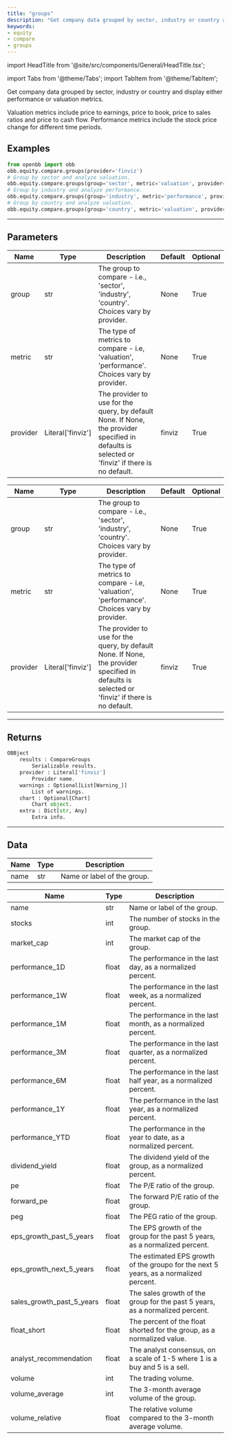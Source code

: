 ```yaml
---
title: "groups"
description: "Get company data grouped by sector, industry or country and display either performance or valuation metrics"
keywords:
- equity
- compare
- groups
---
```


import HeadTitle from '@site/src/components/General/HeadTitle.tsx';

<HeadTitle title="equity/compare/groups - Reference | OpenBB Platform Docs" />

<!-- markdownlint-disable MD012 MD031 MD033 -->

import Tabs from '@theme/Tabs';
import TabItem from '@theme/TabItem';

Get company data grouped by sector, industry or country and display either performance or valuation metrics.

Valuation metrics include price to earnings, price to book, price to sales ratios and price to cash flow.
Performance metrics include the stock price change for different time periods.


Examples
--------

```python
from openbb import obb
obb.equity.compare.groups(provider='finviz')
# Group by sector and analyze valuation.
obb.equity.compare.groups(group='sector', metric='valuation', provider='finviz')
# Group by industry and analyze performance.
obb.equity.compare.groups(group='industry', metric='performance', provider='finviz')
# Group by country and analyze valuation.
obb.equity.compare.groups(group='country', metric='valuation', provider='finviz')
```

---

## Parameters

<Tabs>

<TabItem value='standard' label='standard'>

| Name | Type | Description | Default | Optional |
| ---- | ---- | ----------- | ------- | -------- |
| group | str | The group to compare - i.e., 'sector', 'industry', 'country'. Choices vary by provider. | None | True |
| metric | str | The type of metrics to compare - i.e, 'valuation', 'performance'. Choices vary by provider. | None | True |
| provider | Literal['finviz'] | The provider to use for the query, by default None. If None, the provider specified in defaults is selected or 'finviz' if there is no default. | finviz | True |
</TabItem>

<TabItem value='finviz' label='finviz'>

| Name | Type | Description | Default | Optional |
| ---- | ---- | ----------- | ------- | -------- |
| group | str | The group to compare - i.e., 'sector', 'industry', 'country'. Choices vary by provider. | None | True |
| metric | str | The type of metrics to compare - i.e, 'valuation', 'performance'. Choices vary by provider. | None | True |
| provider | Literal['finviz'] | The provider to use for the query, by default None. If None, the provider specified in defaults is selected or 'finviz' if there is no default. | finviz | True |
</TabItem>

</Tabs>

---

## Returns

```python wordwrap
OBBject
    results : CompareGroups
        Serializable results.
    provider : Literal['finviz']
        Provider name.
    warnings : Optional[List[Warning_]]
        List of warnings.
    chart : Optional[Chart]
        Chart object.
    extra : Dict[str, Any]
        Extra info.

```

---

## Data

<Tabs>

<TabItem value='standard' label='standard'>

| Name | Type | Description |
| ---- | ---- | ----------- |
| name | str | Name or label of the group. |
</TabItem>

<TabItem value='finviz' label='finviz'>

| Name | Type | Description |
| ---- | ---- | ----------- |
| name | str | Name or label of the group. |
| stocks | int | The number of stocks in the group. |
| market_cap | int | The market cap of the group. |
| performance_1D | float | The performance in the last day, as a normalized percent. |
| performance_1W | float | The performance in the last week, as a normalized percent. |
| performance_1M | float | The performance in the last month, as a normalized percent. |
| performance_3M | float | The performance in the last quarter, as a normalized percent. |
| performance_6M | float | The performance in the last half year, as a normalized percent. |
| performance_1Y | float | The performance in the last year, as a normalized percent. |
| performance_YTD | float | The performance in the year to date, as a normalized percent. |
| dividend_yield | float | The dividend yield of the group, as a normalized percent. |
| pe | float | The P/E ratio of the group. |
| forward_pe | float | The forward P/E ratio of the group. |
| peg | float | The PEG ratio of the group. |
| eps_growth_past_5_years | float | The EPS growth of the group for the past 5 years, as a normalized percent. |
| eps_growth_next_5_years | float | The estimated EPS growth of the groupo for the next 5 years, as a normalized percent. |
| sales_growth_past_5_years | float | The sales growth of the group for the past 5 years, as a normalized percent. |
| float_short | float | The percent of the float shorted for the group, as a normalized value. |
| analyst_recommendation | float | The analyst consensus, on a scale of 1-5 where 1 is a buy and 5 is a sell. |
| volume | int | The trading volume. |
| volume_average | int | The 3-month average volume of the group. |
| volume_relative | float | The relative volume compared to the 3-month average volume. |
</TabItem>

</Tabs>

